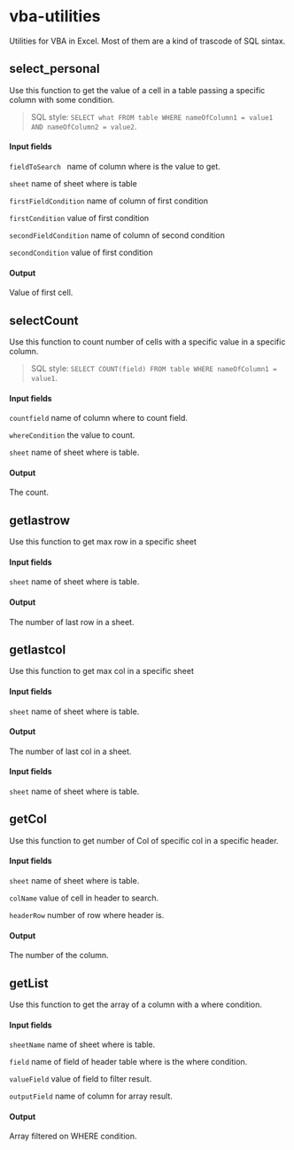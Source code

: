 # vba-utilities

Utilities for VBA in Excel. Most of them are a kind of trascode of SQL sintax.

## select_personal

Use this function to get the value of a cell in a table passing a specific column with some condition.

>SQL style: `SELECT what FROM table WHERE nameOfColumn1 = value1 AND nameOfColumn2 = value2`.

#### Input fields

`fieldToSearch `  name of column where is the value to get.

`sheet` name of sheet where is table

`firstFieldCondition` name of column of first condition

`firstCondition` value of first condition

`secondFieldCondition` name of column of second condition

`secondCondition` value of first condition

#### Output
Value of first cell.


## selectCount

Use this function to count number of cells with a specific value in a specific column.
>SQL style: `SELECT COUNT(field) FROM table WHERE nameOfColumn1 = value1`.

#### Input fields

`countfield`  name of column where to count field.

`whereCondition`  the value to count.

`sheet` name of sheet where is table.

#### Output
The count.

## getlastrow

Use this function to get max row in a specific sheet

#### Input fields

`sheet` name of sheet where is table.

#### Output
The number of last row in a sheet.

## getlastcol

Use this function to get max col in a specific sheet

#### Input fields

`sheet` name of sheet where is table.

#### Output
The number of last col in a sheet.

#### Input fields

`sheet` name of sheet where is table.

## getCol

Use this function to get number of Col of specific col in a specific header.

#### Input fields

`sheet` name of sheet where is table.

`colName` value of cell in header to search.

`headerRow` number of row where header is.

#### Output
The number of the column.






## getList

Use this function to get the array of a column with a where condition.

#### Input fields

`sheetName` name of sheet where is table.

`field` name of field of header table where is the where condition.

`valueField` value of field to filter result.

`outputField` name of column for array result.

#### Output
Array filtered on WHERE condition.


